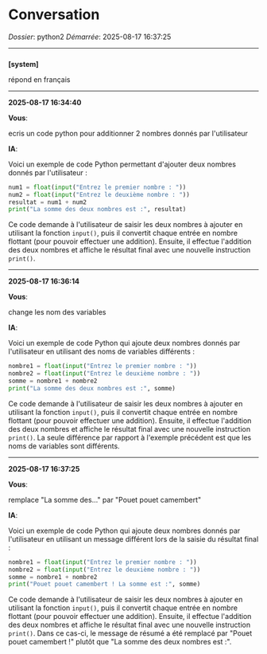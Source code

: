 # Conversation
_Dossier_: python2
_Démarrée_: 2025-08-17 16:37:25

---

###   
**[system]**


répond en français


---
**2025-08-17 16:34:40**

**Vous**:

ecris un code python pour additionner 2 nombres donnés par l'utilisateur

**IA**:

Voici un exemple de code Python permettant d'ajouter deux nombres donnés par l'utilisateur :
```python
num1 = float(input("Entrez le premier nombre : "))
num2 = float(input("Entrez le deuxième nombre : "))
resultat = num1 + num2
print("La somme des deux nombres est :", resultat)
```
Ce code demande à l'utilisateur de saisir les deux nombres à ajouter en utilisant la fonction `input()`, puis il convertit chaque entrée en nombre flottant (pour pouvoir effectuer une addition). Ensuite, il effectue l'addition des deux nombres et affiche le résultat final avec une nouvelle instruction `print()`.

---
**2025-08-17 16:36:14**

**Vous**:

change les nom des variables

**IA**:

Voici un exemple de code Python qui ajoute deux nombres donnés par l'utilisateur en utilisant des noms de variables différents :
```python
nombre1 = float(input("Entrez le premier nombre : "))
nombre2 = float(input("Entrez le deuxième nombre : "))
somme = nombre1 + nombre2
print("La somme des deux nombres est :", somme)
```
Ce code demande à l'utilisateur de saisir les deux nombres à ajouter en utilisant la fonction `input()`, puis il convertit chaque entrée en nombre flottant (pour pouvoir effectuer une addition). Ensuite, il effectue l'addition des deux nombres et affiche le résultat final avec une nouvelle instruction `print()`. La seule différence par rapport à l'exemple précédent est que les noms de variables sont différents.

---
**2025-08-17 16:37:25**

**Vous**:

remplace "La somme des..." par "Pouet pouet camembert"

**IA**:

Voici un exemple de code Python qui ajoute deux nombres donnés par l'utilisateur en utilisant un message différent lors de la saisie du résultat final :
```python
nombre1 = float(input("Entrez le premier nombre : "))
nombre2 = float(input("Entrez le deuxième nombre : "))
somme = nombre1 + nombre2
print("Pouet pouet camembert ! La somme est :", somme)
```
Ce code demande à l'utilisateur de saisir les deux nombres à ajouter en utilisant la fonction `input()`, puis il convertit chaque entrée en nombre flottant (pour pouvoir effectuer une addition). Ensuite, il effectue l'addition des deux nombres et affiche le résultat final avec une nouvelle instruction `print()`. Dans ce cas-ci, le message de résumé a été remplacé par "Pouet pouet camembert !" plutôt que "La somme des deux nombres est :".
